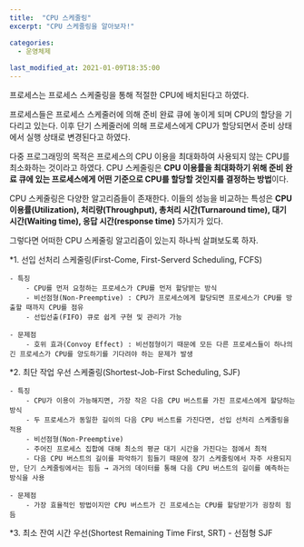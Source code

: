 ```yaml
---
title:  "CPU 스케줄링"
excerpt: "CPU 스케줄링을 알아보자!"

categories:
  - 운영체제
  
last_modified_at: 2021-01-09T18:35:00
---
```


프로세스는 프로세스 스케줄링을 통해 적절한 CPU에 배치된다고 하였다.  

프로세스들은 프로세스 스케줄러에 의해 준비 완료 큐에 놓이게 되며 CPU의 할당을 기다리고 있는다. 이후 단기 스케줄러에 의해 프로세스에게 CPU가 할당되면서 준비 상태에서 실행 상태로 변경된다고 하였다.  

다중 프로그래밍의 목적은 프로세스의 CPU 이용을 최대화하여 사용되지 않는 CPU를 최소화하는 것이라고 하였다. CPU 스케줄링은 **CPU 이용률을 최대화하기 위해 준비 완료 큐에 있는 프로세스에게 어떤 기준으로 CPU를 할당할 것인지를 결정하는 방법**이다.  

CPU 스케줄링은 다양한 알고리즘들이 존재한다. 이들의 성능을 비교하는 특성은 **CPU 이용률(Utilization), 처리량(Throughput), 총처리 시간(Turnaround time), 대기 시간(Waiting time), 응답 시간(response time)** 5가지가 있다.  

그렇다면 어떠한 CPU 스케줄링 알고리즘이 있는지 하나씩 살펴보도록 하자.  

*1. 선입 선처리 스케줄링(First-Come, First-Serverd Scheduling, FCFS)  

	- 특징  
		- CPU를 먼저 요청하는 프로세스가 CPU를 먼저 할당받는 방식  
		- 비선점형(Non-Preemptive) : CPU가 프로세스에게 할당되면 프로세스가 CPU를 방출할 때까지 CPU를 점유  
		- 선입선출(FIFO) 큐로 쉽게 구현 및 관리가 가능  
		  
	- 문제점  
		- 호위 효과(Convoy Effect) : 비선점형이기 때문에 모든 다른 프로세스들이 하나의 긴 프로세스가 CPU를 양도하기를 기다려야 하는 문제가 발생  
		
*2. 최단 작업 우선 스케줄링(Shortest-Job-First Scheduling, SJF)  

	- 특징
		- CPU가 이용이 가능해지면, 가장 작은 다음 CPU 버스트를 가진 프로세스에게 할당하는 방식  
		- 두 프로세스가 동일한 길이의 다음 CPU 버스트를 가진다면, 선입 선처리 스케줄링을 적용  
		- 비선점형(Non-Preemptive)  
		- 주어진 프로세스 집합에 대해 최소의 평균 대기 시간을 가진다는 점에서 최적  
		- 다음 CPU 버스트의 길이를 파악하기 힘들기 때문에 장기 스케줄링에서 자주 사용되지만, 단기 스케줄링에서는 힘듬 → 과거의 데이터를 통해 다음 CPU 버스트의 길이를 예측하는 방식을 사용  
		
	- 문제점
		- 가장 효율적인 방법이지만 CPU 버스트가 긴 프로세스는 CPU를 할당받기가 굉장히 힘듬  
		
*3. 최소 잔여 시간 우선(Shortest Remaining Time First, SRT) - 선점형 SJF  
